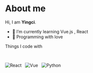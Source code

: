 # About me

Hi, I am **Yingci**. 

 - 🌈 I’m currently learning Vue.js , React
 - 🌸 Programming with love

Things I code with

&nbsp;&nbsp;&nbsp;&nbsp;&nbsp;&nbsp;

![React](https://img.shields.io/badge/-React-45b8d8?style=flat&logo=react&logoColor=white)
&nbsp;
![Vue](https://img.shields.io/badge/-Vue-4fc08d?style=flat&logo=data:image/svg+xml;base64,PHN2ZyByb2xlPSJpbWciIHZpZXdCb3g9IjAgMCAyNCAyNCIgeG1sbnM9Imh0dHA6Ly93d3cudzMub3JnLzIwMDAvc3ZnIj48dGl0bGU+VnVlLmpzPC90aXRsZT48cGF0aCBmaWxsPSIjZmZmIiBkPSJNMjQsMS42MUgxNC4wNkwxMiw1LjE2LDkuOTQsMS42MUgwTDEyLDIyLjM5Wk0xMiwxNC4wOCw1LjE2LDIuMjNIOS41OUwxMiw2LjQxbDIuNDEtNC4xOGg0LjQzWiIvPjwvc3ZnPg==&logoColor=fff)
&nbsp;
![Python](https://img.shields.io/badge/-Python-3e74a2?style=flat&logo=Python&logoColor=fff)

